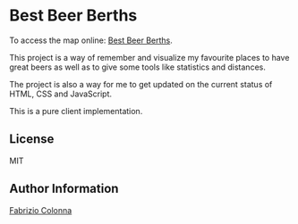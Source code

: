 # Best Beer Berths

To access the map online: [Best Beer Berths](https://rawgit.com/ColOfAbRiX/best-beer-berths/master/map.html).

This project is a way of remember and visualize my favourite places to have great beers as well as to give some tools like statistics and distances.

The project is also a way for me to get updated on the current status of HTML, CSS and JavaScript.

This is a pure client implementation.

## License

MIT

## Author Information

[Fabrizio Colonna](mailto:colofabrix@tin.it)
